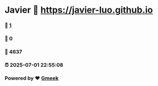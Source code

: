 # Javier :link: https://javier-luo.github.io 
### :page_facing_up: [1](https://javier-luo.github.io/tag.html) 
### :speech_balloon: 0 
### :hibiscus: 4637 
### :alarm_clock: 2025-07-01 22:55:08 
### Powered by :heart: [Gmeek](https://github.com/Meekdai/Gmeek)

